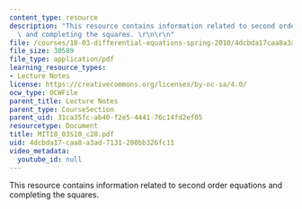 ```yaml
---
content_type: resource
description: "This resource contains information related to second order equations\
  \ and completing the squares. \r\n\r\n"
file: /courses/18-03-differential-equations-spring-2010/4dcbda17caa8a3ad7131280bb326fc11_MIT18_03S10_c28.pdf
file_size: 30589
file_type: application/pdf
learning_resource_types:
- Lecture Notes
license: https://creativecommons.org/licenses/by-nc-sa/4.0/
ocw_type: OCWFile
parent_title: Lecture Notes
parent_type: CourseSection
parent_uid: 31ca35fc-ab40-f2e5-4441-76c14fd2ef05
resourcetype: Document
title: MIT18_03S10_c28.pdf
uid: 4dcbda17-caa8-a3ad-7131-280bb326fc11
video_metadata:
  youtube_id: null
---
```

This resource contains information related to second order equations and completing the squares. 

